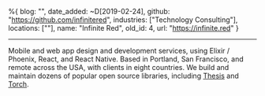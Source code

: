 %{
  blog: "",
  date_added: ~D[2019-02-24],
  github: "https://github.com/infinitered",
  industries: ["Technology Consulting"],
  locations: [""],
  name: "Infinite Red",
  old_id: 4,
  url: "https://infinite.red"
}

---

Mobile and web app design and development services, using Elixir / Phoenix, React, and React Native. Based in Portland, San Francisco, and remote across the USA, with clients in eight countries. We build and maintain dozens of popular open source libraries, including [Thesis](github.com/infinitered/thesis-phoenix) and [Torch](github.com/infinitered/torch).
